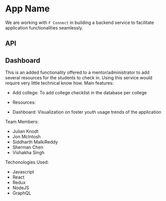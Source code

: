 # App Name

We are working with `F Connect` in building a backend service to facilitate application functionalities seamlessly.

## API

## Dashboard
This is an added functionality offered to a mentor/administrator to add several resources for the students to check in. Using this service would require very little technical know how. 
Main features:
- Add college: 
To add college checklist in the database per college
- Resources: 

- Dashboard:
Visualization on foster youth usage trends of the application

Team Members:
- Julian Knodt
- Jon McIntosh
- Siddharth MalkiReddy
- Sherman Chen
- Vishakha Singh

Techonologies Used:
- Javascript
- React
- Redux
- NodeJS
- GraphQL
